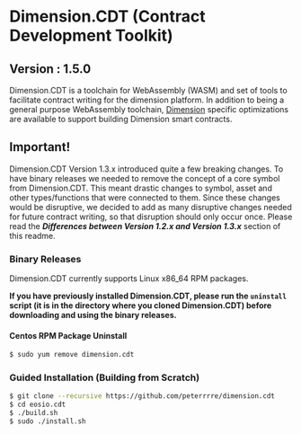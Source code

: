# Dimension.CDT (Contract Development Toolkit)
## Version : 1.5.0

Dimension.CDT is a toolchain for WebAssembly (WASM) and set of tools to facilitate contract writing for the dimension platform.  In addition to being a general purpose WebAssembly toolchain, [Dimension](https://github.com/peterrrre/dimension) specific optimizations are available to support building Dimension smart contracts.
## Important!
Dimension.CDT Version 1.3.x introduced quite a few breaking changes.  To have binary releases we needed to remove the concept of a core symbol from Dimension.CDT. This meant drastic changes to symbol, asset and other types/functions that were connected to them. Since these changes would be disruptive, we decided to add as many disruptive changes needed for future contract writing, so that disruption should only occur once. Please read the **_Differences between Version 1.2.x and Version 1.3.x_** section of this readme.

### Binary Releases
Dimension.CDT currently supports Linux x86_64 RPM packages.

**If you have previously installed Dimension.CDT, please run the `uninstall` script (it is in the directory where you cloned Dimension.CDT) before downloading and using the binary releases.**


#### Centos RPM Package Uninstall
```sh
$ sudo yum remove dimension.cdt
```

### Guided Installation (Building from Scratch)
```sh
$ git clone --recursive https://github.com/peterrrre/dimension.cdt
$ cd eosio.cdt
$ ./build.sh
$ sudo ./install.sh

